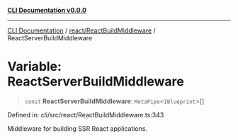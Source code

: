 [**CLI Documentation v0.0.0**](../../../README.md)

***

[CLI Documentation](../../../modules.md) / [react/ReactBuildMiddleware](../README.md) / ReactServerBuildMiddleware

# Variable: ReactServerBuildMiddleware

> `const` **ReactServerBuildMiddleware**: `MetaPipe`\<`IBlueprint`\>[]

Defined in: cli/src/react/ReactBuildMiddleware.ts:343

Middleware for building SSR React applications.
